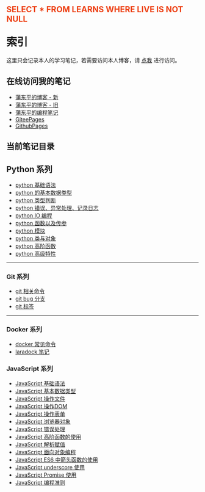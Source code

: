 <div style="height: 36px; display: flex; justify-content: center; align-items: center;">
    <h2 style="color: #ed4014;">SELECT * FROM LEARNS WHERE LIVE IS NOT NULL</h2>
</div>

# 索引

这里只会记录本人的学习笔记，若需要访问本人博客，请 [点我](https://www.pudongping.com) 进行访问。

## 在线访问我的笔记
- [蒲东平的博客 - 新](https://www.pudongping.com)
- [蒲东平的博客 - 旧](https://blog.pudongping.com)
- [蒲东平的编程笔记](https://pudongping.github.io/notes)
- [GiteePages](https://pudongping.gitee.io/notes)
- [GithubPages](https://pudongping.github.io/notes)

## 当前笔记目录

## Python 系列

- [python 基础语法](doc/python-notes/basic-grammar.md)
- [python 的基本数据类型](doc/python-notes/data-type.md)
- [python 类型判断](doc/python-notes/type.md)
- [python 错误、异常处理、记录日志](doc/python-notes/handle-err.md)
- [python IO 编程](doc/python-notes/io.md)
- [python 函数以及传参](doc/python-notes/func.md)
- [python 模块](doc/python-notes/module.md)
- [python 类与对象](doc/python-notes/class.md)
- [python 高阶函数](doc/python-notes/high-func.md)
- [python 高级特性](doc/python-notes/high-features.md)

---

### Git 系列

- [git 相关命令](doc/git-notes/command.md)
- [git bug 分支](doc/git-notes/branch-bug.md)
- [git 标签](doc/git-notes/tags.md)

---

### Docker 系列

- [docker 常见命令](doc/docker-notes/command.md)
- [laradock 笔记](doc/docker-notes/about-laradock.md)

### JavaScript 系列

- [JavaScript 基础语法](doc/javascript-notes/basic-grammar.md)
- [JavaScript 基本数据类型](doc/javascript-notes/data-type.md)
- [JavaScript 操作文件](doc/javascript-notes/operation-file.md)
- [JavaScript 操作DOM](doc/javascript-notes/operation-dom.md)
- [JavaScript 操作表单](doc/javascript-notes/operation-form.md)
- [JavaScript 浏览器对象](doc/javascript-notes/window-object.md)
- [JavaScript 错误处理](doc/javascript-notes/error-handle.md)
- [JavaScript 高阶函数的使用](doc/javascript-notes/high-order-useage.md)
- [JavaScript 解析赋值](doc/javascript-notes/parsing-the-assignment.md)
- [JavaScript 面向对象编程](doc/javascript-notes/object-coder.md)
- [JavaScript ES6 中箭头函数的使用 ](doc/javascript-notes/use-arrows-function.md)
- [JavaScript underscore 使用 ](doc/javascript-notes/underscore-useage.md)
- [JavaScript Promise 使用 ](doc/javascript-notes/promise-useage.md)
- [JavaScript 编程准则](doc/javascript-notes/programming-rules.md)

